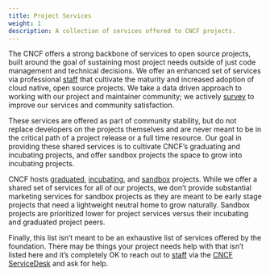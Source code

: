 ```yaml
---
title: Project Services
weight: 1
description: A collection of services offered to CNCF projects.
---
```


The CNCF offers a strong backbone of services to open source projects, built around the goal of sustaining most project needs outside of just code management and technical decisions. We offer an enhanced set of services via professional [staff] that cultivate the maturity and increased adoption of cloud native, open source projects. We take a data driven approach to working with our project and maintainer community; we actively [survey] to improve our services and community satisfaction.

These services are offered as part of community stability, but do not replace developers on the projects themselves and are never meant to be in the critical path of a project release or a full time resource. Our goal in providing these shared services is to cultivate CNCF’s graduating and incubating projects, and offer sandbox projects the space to grow into incubating projects.

CNCF hosts [graduated], [incubating], and [sandbox] projects. While we offer a shared set of services for all of our projects, we don’t provide substantial marketing services for sandbox projects as they are meant to be early stage projects that need a lightweight neutral home to grow naturally. Sandbox projects are prioritized lower for project services versus their incubating and graduated project peers.

Finally, this list isn’t meant to be an exhaustive list of services offered by the foundation. There may be things your project needs help with that isn’t listed here and it’s completely OK to reach out to [staff] via the [CNCF ServiceDesk] and ask for help. 

[staff]: https://www.cncf.io/people/staff/
[survey]: https://github.com/cncf/surveys/tree/master/maintainer
[graduated]: https://www.cncf.io/projects/
[incubating]: https://www.cncf.io/projects/
[sandbox]: https://www.cncf.io/sandbox-projects/
[CNCF ServiceDesk]: https://cncfservicedesk.atlassian.net/servicedesk/customer/portal/1